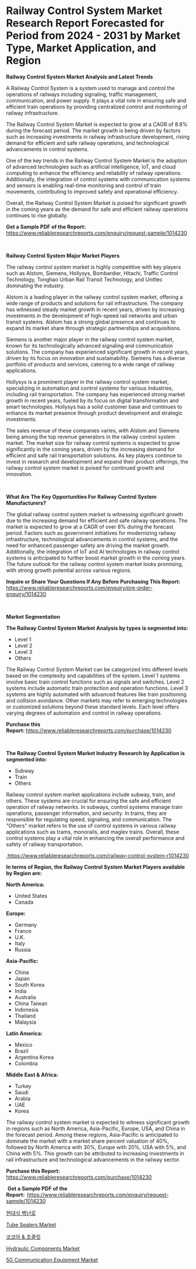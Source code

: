<p><h1>Railway Control System Market Research Report Forecasted for Period from 2024 -  2031 by Market Type, Market Application, and Region</h1></p><p><strong>Railway Control System Market Analysis and Latest Trends</strong></p>
<p><p>A Railway Control System is a system used to manage and control the operations of railways including signaling, traffic management, communication, and power supply. It plays a vital role in ensuring safe and efficient train operations by providing centralized control and monitoring of railway infrastructure.</p><p>The Railway Control System Market is expected to grow at a CAGR of 8.8% during the forecast period. The market growth is being driven by factors such as increasing investments in railway infrastructure development, rising demand for efficient and safe railway operations, and technological advancements in control systems.</p><p>One of the key trends in the Railway Control System Market is the adoption of advanced technologies such as artificial intelligence, IoT, and cloud computing to enhance the efficiency and reliability of railway operations. Additionally, the integration of control systems with communication systems and sensors is enabling real-time monitoring and control of train movements, contributing to improved safety and operational efficiency.</p><p>Overall, the Railway Control System Market is poised for significant growth in the coming years as the demand for safe and efficient railway operations continues to rise globally.</p></p>
<p><strong>Get a Sample PDF of the Report:&nbsp;</strong> <a href="https://www.reliableresearchreports.com/enquiry/request-sample/1014230">https://www.reliableresearchreports.com/enquiry/request-sample/1014230</a></p>
<p>&nbsp;</p>
<p><strong>Railway Control System Major Market Players</strong></p>
<p><p>The railway control system market is highly competitive with key players such as Alstom, Siemens, Hollysys, Bombardier, Hitachi, Traffic Control Technology, Tonghao Urban Rail Transit Technology, and Unittec dominating the industry.</p><p>Alstom is a leading player in the railway control system market, offering a wide range of products and solutions for rail infrastructure. The company has witnessed steady market growth in recent years, driven by increasing investments in the development of high-speed rail networks and urban transit systems. Alstom has a strong global presence and continues to expand its market share through strategic partnerships and acquisitions.</p><p>Siemens is another major player in the railway control system market, known for its technologically advanced signaling and communication solutions. The company has experienced significant growth in recent years, driven by its focus on innovation and sustainability. Siemens has a diverse portfolio of products and services, catering to a wide range of railway applications.</p><p>Hollysys is a prominent player in the railway control system market, specializing in automation and control systems for various industries, including rail transportation. The company has experienced strong market growth in recent years, fueled by its focus on digital transformation and smart technologies. Hollysys has a solid customer base and continues to enhance its market presence through product development and strategic investments.</p><p>The sales revenue of these companies varies, with Alstom and Siemens being among the top revenue generators in the railway control system market. The market size for railway control systems is expected to grow significantly in the coming years, driven by the increasing demand for efficient and safe rail transportation solutions. As key players continue to invest in research and development and expand their product offerings, the railway control system market is poised for continued growth and innovation.</p></p>
<p>&nbsp;</p>
<p><strong>What Are The Key Opportunities For Railway Control System Manufacturers?</strong></p>
<p><p>The global railway control system market is witnessing significant growth due to the increasing demand for efficient and safe railway operations. The market is expected to grow at a CAGR of over 8% during the forecast period. Factors such as government initiatives for modernizing railway infrastructure, technological advancements in control systems, and the need for enhanced passenger safety are driving the market growth. Additionally, the integration of IoT and AI technologies in railway control systems is anticipated to further boost market growth in the coming years. The future outlook for the railway control system market looks promising, with strong growth potential across various regions.</p></p>
<p><strong>Inquire or Share Your Questions If Any Before Purchasing This Report:</strong> <a href="https://www.reliableresearchreports.com/enquiry/pre-order-enquiry/1014230">https://www.reliableresearchreports.com/enquiry/pre-order-enquiry/1014230</a></p>
<p>&nbsp;</p>
<p><strong>Market Segmentation</strong></p>
<p><strong>The Railway Control System Market Analysis by types is segmented into:</strong></p>
<p><ul><li>Level 1</li><li>Level 2</li><li>Level 3</li><li>Others</li></ul></p>
<p><p>The Railway Control System Market can be categorized into different levels based on the complexity and capabilities of the system. Level 1 systems involve basic train control functions such as signals and switches. Level 2 systems include automatic train protection and operation functions. Level 3 systems are highly automated with advanced features like train positioning and collision avoidance. Other markets may refer to emerging technologies or customized solutions beyond these standard levels. Each level offers varying degrees of automation and control in railway operations.</p></p>
<p><strong>Purchase this Report:&nbsp;</strong><a href="https://www.reliableresearchreports.com/purchase/1014230">https://www.reliableresearchreports.com/purchase/1014230</a></p>
<p>&nbsp;</p>
<p><strong>The Railway Control System Market Industry Research by Application is segmented into:</strong></p>
<p><ul><li>Subway</li><li>Train</li><li>Others</li></ul></p>
<p><p>Railway control system market applications include subway, train, and others. These systems are crucial for ensuring the safe and efficient operation of railway networks. In subways, control systems manage train operations, passenger information, and security. In trains, they are responsible for regulating speed, signaling, and communication. The "Others" market refers to the use of control systems in various railway applications such as trams, monorails, and maglev trains. Overall, these control systems play a vital role in enhancing the overall performance and safety of railway transportation.</p></p>
<p><a href="https://www.reliableresearchreports.com/railway-control-system-r1014230">&nbsp;https://www.reliableresearchreports.com/railway-control-system-r1014230</a></p>
<p><strong>In terms of Region, the Railway Control System Market Players available by Region are:</strong></p>
<p>
    <p> <strong> North America: </strong>
        <ul>
            <li>United States</li>
            <li>Canada</li>
        </ul>
        </p> 
    <p> <strong> Europe: </strong>
        <ul>
            <li>Germany</li>
            <li>France</li>
            <li>U.K.</li>
            <li>Italy</li>
            <li>Russia</li>
        </ul>
        </p> 
    <p> <strong> Asia-Pacific: </strong>
        <ul>
            <li>China</li>
            <li>Japan</li>
            <li>South Korea</li>
            <li>India</li>
            <li>Australia</li>
            <li>China Taiwan</li>
            <li>Indonesia</li>
            <li>Thailand</li>
            <li>Malaysia</li>
        </ul>
        </p> 
    <p> <strong> Latin America: </strong>
        <ul>
            <li>Mexico</li>
            <li>Brazil</li>
            <li>Argentina Korea</li>
            <li>Colombia</li>
        </ul>
        </p> 
    <p> <strong> Middle East & Africa: </strong>
        <ul>
            <li>Turkey</li>
            <li>Saudi</li>
            <li>Arabia</li>
            <li>UAE</li>
            <li>Korea</li>
        </ul>
    </p>
    </p>
<p><p>The railway control system market is expected to witness significant growth in regions such as North America, Asia-Pacific, Europe, USA, and China in the forecast period. Among these regions, Asia-Pacific is anticipated to dominate the market with a market share percent valuation of 40%, followed by North America with 30%, Europe with 20%, USA with 5%, and China with 5%. This growth can be attributed to increasing investments in rail infrastructure and technological advancements in the railway sector.</p></p>
<p><strong>Purchase this Report: </strong><a href="https://www.reliableresearchreports.com/purchase/1014230">https://www.reliableresearchreports.com/purchase/1014230</a></p>
<p>&nbsp;<strong>Get a Sample PDF of the Report:&nbsp;&nbsp;</strong><a href="https://www.reliableresearchreports.com/enquiry/request-sample/1014230">https://www.reliableresearchreports.com/enquiry/request-sample/1014230</a></p>
<p><strong></strong></p>
<p><p><a href="https://github.com/msujons1512/Market-Research-Report-List-2/blob/main/382191479427.md">현대식 벽난로</a></p><p><a href="https://medium.com/@ikki1019/global-tube-sealers-industry-types-applications-market-players-regional-growth-analysis-and-48862f4efcf3">Tube Sealers Market</a></p><p><a href="https://github.com/admichael111/Market-Research-Report-List-2/blob/main/452622979426.md">코코아 & 초콜릿</a></p><p><a href="https://medium.com/@cathymaggio15/hydraulic-components-market-outlook-and-forecast-from-2024-to-2031-643751df06aa">Hydraulic Components Market</a></p><p><a href="https://github.com/ernidarwin455/Market-Research-Report-List-1/blob/main/5g-communication-equipment-market.md">5G Communication Equipment Market</a></p></p>